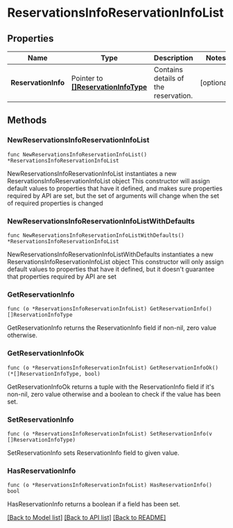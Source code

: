 # ReservationsInfoReservationInfoList

## Properties

Name | Type | Description | Notes
------------ | ------------- | ------------- | -------------
**ReservationInfo** | Pointer to [**[]ReservationInfoType**](ReservationInfoType.md) | Contains details of the reservation. | [optional] 

## Methods

### NewReservationsInfoReservationInfoList

`func NewReservationsInfoReservationInfoList() *ReservationsInfoReservationInfoList`

NewReservationsInfoReservationInfoList instantiates a new ReservationsInfoReservationInfoList object
This constructor will assign default values to properties that have it defined,
and makes sure properties required by API are set, but the set of arguments
will change when the set of required properties is changed

### NewReservationsInfoReservationInfoListWithDefaults

`func NewReservationsInfoReservationInfoListWithDefaults() *ReservationsInfoReservationInfoList`

NewReservationsInfoReservationInfoListWithDefaults instantiates a new ReservationsInfoReservationInfoList object
This constructor will only assign default values to properties that have it defined,
but it doesn't guarantee that properties required by API are set

### GetReservationInfo

`func (o *ReservationsInfoReservationInfoList) GetReservationInfo() []ReservationInfoType`

GetReservationInfo returns the ReservationInfo field if non-nil, zero value otherwise.

### GetReservationInfoOk

`func (o *ReservationsInfoReservationInfoList) GetReservationInfoOk() (*[]ReservationInfoType, bool)`

GetReservationInfoOk returns a tuple with the ReservationInfo field if it's non-nil, zero value otherwise
and a boolean to check if the value has been set.

### SetReservationInfo

`func (o *ReservationsInfoReservationInfoList) SetReservationInfo(v []ReservationInfoType)`

SetReservationInfo sets ReservationInfo field to given value.

### HasReservationInfo

`func (o *ReservationsInfoReservationInfoList) HasReservationInfo() bool`

HasReservationInfo returns a boolean if a field has been set.


[[Back to Model list]](../README.md#documentation-for-models) [[Back to API list]](../README.md#documentation-for-api-endpoints) [[Back to README]](../README.md)


